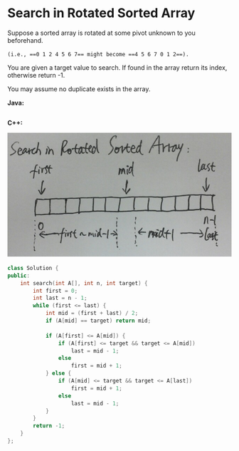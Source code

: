 # Search in Rotated Sorted Array

Suppose a sorted array is rotated at some pivot unknown to you beforehand.

    (i.e., ==0 1 2 4 5 6 7== might become ==4 5 6 7 0 1 2==).

You are given a target value to search. If found in the array return its index, otherwise return -1.

You may assume no duplicate exists in the array.

**Java:**
```java

```

**C++:**

![](SearchInRotatedSortedArray-P1.jpg)

```c++
class Solution {
public:
    int search(int A[], int n, int target) {
        int first = 0;
        int last = n - 1;
        while (first <= last) {
            int mid = (first + last) / 2;
            if (A[mid] == target) return mid;

            if (A[first] <= A[mid]) {
                if (A[first] <= target && target <= A[mid])
                    last = mid - 1;
                else
                    first = mid + 1;
            } else {
                if (A[mid] <= target && target <= A[last])
                    first = mid + 1;
                else
                    last = mid - 1;
            }
        }
        return -1;
    }
};
```
